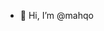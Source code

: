 - 👋 Hi, I’m @mahqo

<!---
mahqo/mahqo is a ✨ special ✨ repository because its `README.md` (this file) appears on your GitHub profile.
You can click the Preview link to take a look at your changes.
--->
